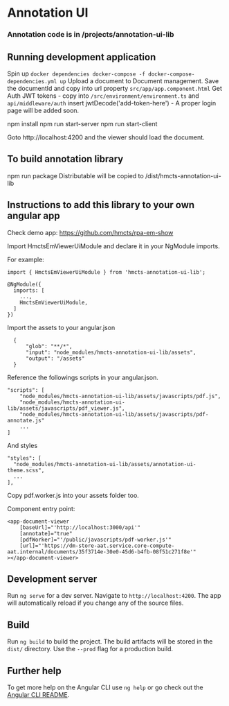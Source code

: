 # Annotation UI 
### Annotation code is in /projects/annotation-ui-lib
## Running development application
Spin up ```docker dependencies docker-compose -f docker-compose-dependencies.yml up```
Upload a document to Document management. Save the documentId and copy into url property ```src/app/app.component.html```
Get Auth JWT tokens - copy into ```/src/environment/environment.ts``` and ```api/middleware/auth``` insert jwtDecode('add-token-here') - A proper login page will be added soon.

npm install
npm run start-server
npm run start-client

Goto http://localhost:4200 and the viewer should load the document.

## To build annotation library
npm run package
Distributable will be copied to /dist/hmcts-annotation-ui-lib

## Instructions to add this library to your own angular app
Check demo app:
https://github.com/hmcts/rpa-em-show

Import HmctsEmViewerUiModule and declare it in your NgModule imports.

For example:
```
import { HmctsEmViewerUiModule } from 'hmcts-annotation-ui-lib';

@NgModule({
  imports: [
    ...,
    HmctsEmViewerUiModule,
  ]
})
```
Import the assets to your angular.json
```
  {
      "glob": "**/*",
      "input": "node_modules/hmcts-annotation-ui-lib/assets",
      "output": "/assets"
  }
```
Reference the followings scripts in your angular.json.
```
"scripts": [
    "node_modules/hmcts-annotation-ui-lib/assets/javascripts/pdf.js",
    "node_modules/hmcts-annotation-ui-lib/assets/javascripts/pdf_viewer.js",
    "node_modules/hmcts-annotation-ui-lib/assets/javascripts/pdf-annotate.js"
    ...
]
```

And styles
```
"styles": [
  "node_modules/hmcts-annotation-ui-lib/assets/annotation-ui-theme.scss",
  ...
],
```

Copy pdf.worker.js into your assets folder too.

Component entry point:
```
<app-document-viewer
    [baseUrl]="'http://localhost:3000/api'"
    [annotate]="true"
    [pdfWorker]="'/public/javascripts/pdf-worker.js'"
    [url]="'https://dm-store-aat.service.core-compute-aat.internal/documents/35f3714e-30e0-45d6-b4fb-08f51c271f8e'"
></app-document-viewer>
```

## Development server

Run `ng serve` for a dev server. Navigate to `http://localhost:4200`. The app will automatically reload if you change any of the source files.

## Build

Run `ng build` to build the project. The build artifacts will be stored in the `dist/` directory. Use the `--prod` flag for a production build.

## Further help

To get more help on the Angular CLI use `ng help` or go check out the [Angular CLI README](https://github.com/angular/angular-cli/blob/master/README.md).
